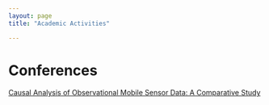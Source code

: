 ```yaml
---
layout: page
title: "Academic Activities"

---
```


# Conferences
[Causal Analysis of Observational Mobile Sensor Data: A Comparative Study](/assets/kcc_2021.pdf)
